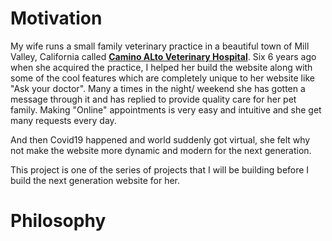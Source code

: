 # Motivation
My wife runs a small family veterinary practice in a beautiful town of Mill Valley, California called **[Camino ALto Veterinary Hospital](https://caminoaltovet.com/)**. 
Six 6 years ago when she acquired the practice, I helped her build the website along with some of the cool features which are completely unique to her website like "Ask your doctor". 
Many a times in the night/ weekend she has gotten a message through it and has replied to provide quality care for her pet family. 
Making "Online" appointments is very easy and intuitive and she get many requests every day.

And then Covid19 happened and world suddenly got virtual, she felt why not make the website more dynamic and modern for the next generation.

This project is one of the series of projects that I will be building before I build the next generation website for her.

# Philosophy
